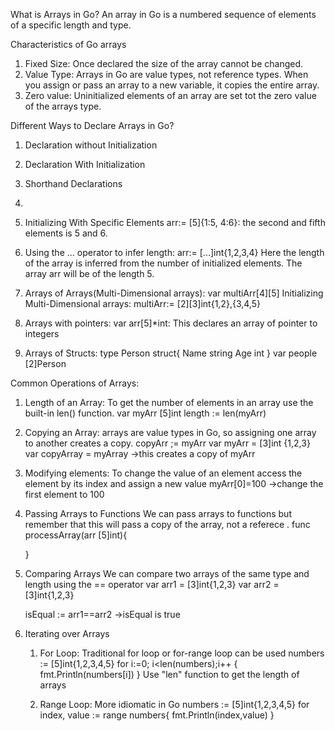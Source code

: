 What is Arrays in Go?
An array in Go is a numbered sequence of elements of a specific length and type.

Characteristics of Go arrays
1. Fixed Size: Once declared the size of the array cannot be changed.
2. Value Type: Arrays in Go are value types, not reference types. When you assign or pass an array to a new variable, it copies the entire array.
3. Zero value: Uninitialized elements of an array are set tot the zero value of the arrays type.

Different Ways to Declare Arrays in Go?
1. Declaration without Initialization
2. Declaration With Initialization
3. Shorthand Declarations
4. 
5. Initializing With Specific Elements
    arr:= [5]{1:5, 4:6}: the second and fifth elements is 5 and 6.

6. Using the ... operator to infer length: arr:= [...]int{1,2,3,4}
    Here the length of the array is inferred from the number of initialized elements. 
    The array arr will be of the length 5.

7. Arrays of Arrays(Multi-Dimensional arrays): var multiArr[4][5]
    Initializing Multi-Dimensional arrays:
    multiArr:= [2][3]int{1,2},{3,4,5}

8. Arrays with pointers: var arr[5]*int: This declares an array of pointer to integers
9. Arrays of Structs:
type Person struct{
		Name string
		Age int
}
var people [2]Person


Common Operations of Arrays:
1. Length of an Array:
    To get the number of elements in an array use the built-in len() function.
    var myArr [5]int
    length := len(myArr)

2. Copying an Array:
   arrays are value types in Go, so assigning one array to another creates a copy. copyArr ;= myArr
   var myArr = [3]int {1,2,3}
   var copyArray = myArray ->this creates a copy of myArr

3. Modifying elements:
   To change the value of an element access the element by its index and assign a new value
   myArr[0]=100 ->change the first element to 100

4. Passing Arrays to Functions
   We can pass arrays to functions but remember that this will pass a copy of the array, not a referece .
   func processArray(arr [5]int){
    <!--Function code here-->
   }

5. Comparing Arrays
   We can compare two arrays of the same type and length using the == operator
   var arr1 = [3]int{1,2,3}
   var arr2 = [3]int{1,2,3}

   isEqual := arr1==arr2 ->isEqual is true


6. Iterating over Arrays
   1. For Loop: Traditional for loop or for-range loop can be used
   numbers := [5]int{1,2,3,4,5}
   for i:=0; i<len(numbers);i++ {
    fmt.Println(numbers[i])
   }
   Use "len" function to get the length of arrays

   2. Range Loop: More idiomatic in Go
   numbers := [5]int{1,2,3,4,5}
   for index, value := range numbers{
    fmt.Println(index,value)
   }
